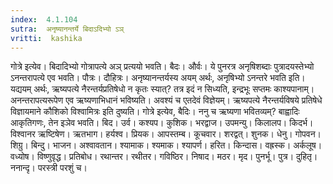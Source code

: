 ```yaml
---
index:  4.1.104
sutra:  अनृष्यानन्तर्ये बिदाऽदिभ्यो ऽञ्
vritti:  kashika 
---
```


गोत्रे इत्येव। बिदादिभ्यो गोत्रापत्ये अञ् प्रत्ययो भवति। बैदः। और्वः। ये पुनरत्र अनृषिशब्दाः पुत्रादयस्तेभ्यो ऽनन्तरापत्ये एव भवति। पौत्रः। दौहित्रः। अनृष्यानन्तर्यस्य अयम् अर्थः, अनृषिभ्यो ऽनन्तरे भवति इति। यद्ययम् अर्थः, ऋष्यपत्ये नैरन्तर्यप्रतिषेधो न कृतः स्यात्? तत्र इदं न सिध्यति, इन्द्रभूः सप्तमः काश्यपानाम्। अनन्तरापत्यरूपेण एव ऋष्यणाभिधानं भविष्यति। अवश्यं च एतदेवं विज्ञेयम्। ऋष्यपत्ये नैरन्तर्यविषये प्रतिषेधे विज्ञायमाने कौशिको विश्वामित्रः इति दुष्यति। गोत्रे इत्येव, बैदिः। ननु च ऋष्यणा भवितव्यम्? बाह्वादिः आकृतिगणः, तेन इञेव भवति। बिद। उर्व। कश्यप। कुशिक। भरद्वाज। उपमन्यु। किलालप। किदर्भ। विश्वानर ऋष्टिषेण। ऋतभाग। हर्यश्व। प्रियक। आपस्तम्ब। कूचवार। शरद्वत्। शुनक। धेनु। गोपवन। शिग्रु। बिन्दु। भाजन। अश्वावतान। श्यामाक। श्यमाक। श्यापर्ण। हरित। किन्दास। वह्रस्क। अर्कलूष। वध्योष। विष्णुवृद्ध। प्रतिबोध। रथान्तर। रथीतर। गविष्ठिर। निषाद। मठर। मृद। पुनर्भू। पुत्र। दुहितृ। ननान्दृ। परस्त्री परशुं च।

